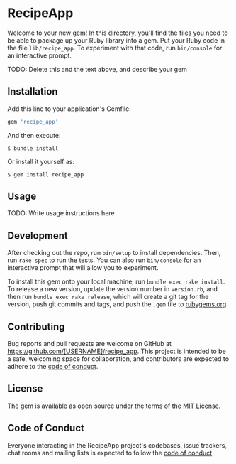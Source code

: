 # RecipeApp

Welcome to your new gem! In this directory, you'll find the files you need to be able to package up your Ruby library into a gem. Put your Ruby code in the file `lib/recipe_app`. To experiment with that code, run `bin/console` for an interactive prompt.

TODO: Delete this and the text above, and describe your gem

## Installation

Add this line to your application's Gemfile:

```ruby
gem 'recipe_app'
```

And then execute:

    $ bundle install

Or install it yourself as:

    $ gem install recipe_app

## Usage

TODO: Write usage instructions here

## Development

After checking out the repo, run `bin/setup` to install dependencies. Then, run `rake spec` to run the tests. You can also run `bin/console` for an interactive prompt that will allow you to experiment.

To install this gem onto your local machine, run `bundle exec rake install`. To release a new version, update the version number in `version.rb`, and then run `bundle exec rake release`, which will create a git tag for the version, push git commits and tags, and push the `.gem` file to [rubygems.org](https://rubygems.org).

## Contributing

Bug reports and pull requests are welcome on GitHub at https://github.com/[USERNAME]/recipe_app. This project is intended to be a safe, welcoming space for collaboration, and contributors are expected to adhere to the [code of conduct](https://github.com/[USERNAME]/recipe_app/blob/master/CODE_OF_CONDUCT.md).


## License

The gem is available as open source under the terms of the [MIT License](https://opensource.org/licenses/MIT).

## Code of Conduct

Everyone interacting in the RecipeApp project's codebases, issue trackers, chat rooms and mailing lists is expected to follow the [code of conduct](https://github.com/[USERNAME]/recipe_app/blob/master/CODE_OF_CONDUCT.md).
